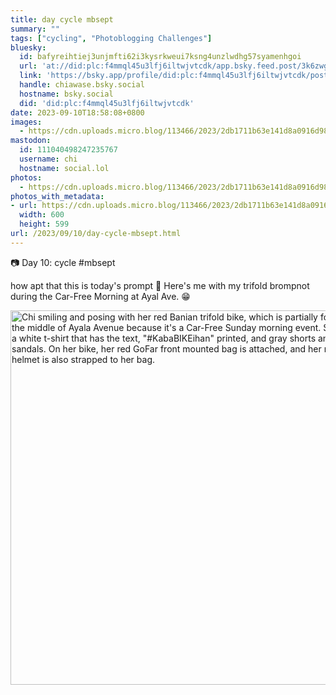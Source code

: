 ```yaml
---
title: day cycle mbsept
summary: ""
tags: ["cycling", "Photoblogging Challenges"]
bluesky:
  id: bafyreihtiej3unjmfti62i3kysrkweui7ksng4unzlwdhg57syamenhgoi
  url: 'at://did:plc:f4mmql45u3lfj6iltwjvtcdk/app.bsky.feed.post/3k6zwgpew7x2x'
  link: 'https://bsky.app/profile/did:plc:f4mmql45u3lfj6iltwjvtcdk/post/3k6zwgpew7x2x'
  handle: chiawase.bsky.social
  hostname: bsky.social
  did: 'did:plc:f4mmql45u3lfj6iltwjvtcdk'
date: 2023-09-10T18:58:08+0800
images:
  - https://cdn.uploads.micro.blog/113466/2023/2db1711b63e141d8a0916d98b44fbd28.jpg
mastodon:
  id: 111040498247235767
  username: chi
  hostname: social.lol
photos:
  - https://cdn.uploads.micro.blog/113466/2023/2db1711b63e141d8a0916d98b44fbd28.jpg
photos_with_metadata:
- url: https://cdn.uploads.micro.blog/113466/2023/2db1711b63e141d8a0916d98b44fbd28.jpg
  width: 600
  height: 599
url: /2023/09/10/day-cycle-mbsept.html
---
```


📷 Day 10: cycle #mbsept

how apt that this is today's prompt 💖 Here's me with my trifold brompnot during the Car-Free Morning at Ayal Ave. 😁

<img src="uploads/2023/2db1711b63e141d8a0916d98b44fbd28.jpg" width="600" height="599" alt="Chi smiling and posing with her red Banian trifold bike, which is partially folded, while in the middle of Ayala Avenue because it's a Car-Free Sunday morning event. She is wearing a white t-shirt that has the text, &quot;#KabaBIKEihan&quot; printed, and gray shorts and black sandals. On her bike, her red GoFar front mounted bag is attached, and her red Lumos helmet is also strapped to her bag.">
